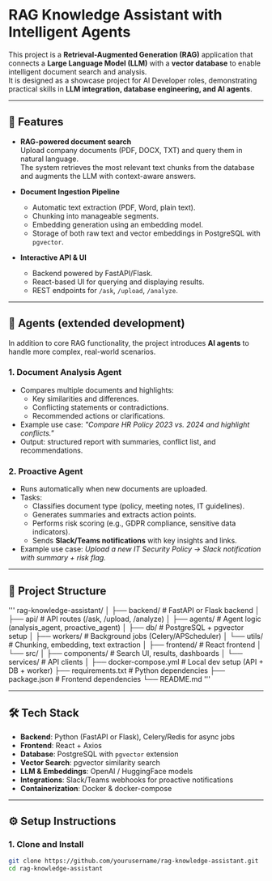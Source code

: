 # RAG Knowledge Assistant with Intelligent Agents

This project is a **Retrieval-Augmented Generation (RAG)** application that connects a **Large Language Model (LLM)** with a **vector database** to enable intelligent document search and analysis.  
It is designed as a showcase project for AI Developer roles, demonstrating practical skills in **LLM integration, database engineering, and AI agents**.

---

## 🚀 Features

- **RAG-powered document search**  
  Upload company documents (PDF, DOCX, TXT) and query them in natural language.  
  The system retrieves the most relevant text chunks from the database and augments the LLM with context-aware answers.

- **Document Ingestion Pipeline**  
  - Automatic text extraction (PDF, Word, plain text).  
  - Chunking into manageable segments.  
  - Embedding generation using an embedding model.  
  - Storage of both raw text and vector embeddings in PostgreSQL with `pgvector`.  

- **Interactive API & UI**  
  - Backend powered by FastAPI/Flask.  
  - React-based UI for querying and displaying results.  
  - REST endpoints for `/ask`, `/upload`, `/analyze`.  

---

## 🧠 Agents (extended development)

In addition to core RAG functionality, the project introduces **AI agents** to handle more complex, real-world scenarios.

### 1. Document Analysis Agent
- Compares multiple documents and highlights:
  - Key similarities and differences.  
  - Conflicting statements or contradictions.  
  - Recommended actions or clarifications.  
- Example use case: *"Compare HR Policy 2023 vs. 2024 and highlight conflicts."*  
- Output: structured report with summaries, conflict list, and recommendations.

### 2. Proactive Agent
- Runs automatically when new documents are uploaded.  
- Tasks:
  - Classifies document type (policy, meeting notes, IT guidelines).  
  - Generates summaries and extracts action points.  
  - Performs risk scoring (e.g., GDPR compliance, sensitive data indicators).  
  - Sends **Slack/Teams notifications** with key insights and links.  
- Example use case: *Upload a new IT Security Policy → Slack notification with summary + risk flag.*

---

## 📂 Project Structure

'''
rag-knowledge-assistant/
│
├── backend/                # FastAPI or Flask backend
│   ├── api/                # API routes (/ask, /upload, /analyze)
│   ├── agents/             # Agent logic (analysis_agent, proactive_agent)
│   ├── db/                 # PostgreSQL + pgvector setup
│   ├── workers/            # Background jobs (Celery/APScheduler)
│   └── utils/              # Chunking, embedding, text extraction
│
├── frontend/               # React frontend
│   └── src/
│       ├── components/     # Search UI, results, dashboards
│       └── services/       # API clients
│
├── docker-compose.yml      # Local dev setup (API + DB + worker)
├── requirements.txt        # Python dependencies
├── package.json            # Frontend dependencies
└── README.md
'''

---

## 🛠️ Tech Stack

- **Backend**: Python (FastAPI or Flask), Celery/Redis for async jobs  
- **Frontend**: React + Axios  
- **Database**: PostgreSQL with `pgvector` extension  
- **Vector Search**: pgvector similarity search  
- **LLM & Embeddings**: OpenAI / HuggingFace models  
- **Integrations**: Slack/Teams webhooks for proactive notifications  
- **Containerization**: Docker & docker-compose  

---

## ⚙️ Setup Instructions

### 1. Clone and Install
```bash
git clone https://github.com/yourusername/rag-knowledge-assistant.git
cd rag-knowledge-assistant